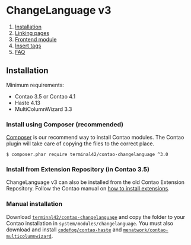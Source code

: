 
# ChangeLanguage v3

1. [Installation](installation.md)
2. [Linking pages](pages.md)
3. [Frontend module](frontend-module.md)
4. [Insert tags](inserttags.md)
5. [FAQ](faq.md)


## Installation

Minimum requirements:

 - Contao 3.5 or Contao 4.1
 - Haste 4.13
 - MultiColumnWizard 3.3


### Install using Composer (recommended)

[Composer][1] is our recommend way to install Contao modules.
The Contao plugin will take care of copying the files to the correct place.

    $ composer.phar require terminal42/contao-changelanguage ^3.0


### Install from Extension Repository (in Contao 3.5)

ChangeLanguage v3 can also be installed from the old Contao Extension Repository.
Follow the Contao manual on [how to install extensions][2].


### Manual installation

Download [`terminal42/contao-changelanguage`][3] and copy the folder to your Contao
installation in `system/modules/changelanguage`. You must also download and
install [`codefog/contao-haste`][4] and [`menatwork/contao-multicolumnwizard`][5].



[1]: https://getcomposer.org
[2]: https://docs.contao.org/books/manual/3.5/en/05-system-administration/extensions.html
[3]: https://github.com/terminal42/contao-changelanguage/archive/master.zip
[4]: https://github.com/codefog/contao-haste/archive/master.zip
[5]: https://github.com/menatwork/MultiColumnWizard/archive/master.zip
